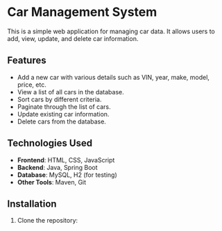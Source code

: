 # Car Management System

This is a simple web application for managing car data. It allows users to add, view, update, and delete car information.

## Features

- Add a new car with various details such as VIN, year, make, model, price, etc.
- View a list of all cars in the database.
- Sort cars by different criteria.
- Paginate through the list of cars.
- Update existing car information.
- Delete cars from the database.

## Technologies Used

- **Frontend**: HTML, CSS, JavaScript
- **Backend**: Java, Spring Boot
- **Database**: MySQL, H2 (for testing)
- **Other Tools**: Maven, Git

## Installation

1. Clone the repository:

